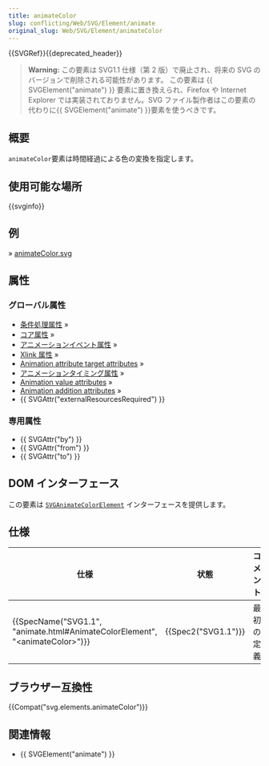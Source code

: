 ```yaml
---
title: animateColor
slug: conflicting/Web/SVG/Element/animate
original_slug: Web/SVG/Element/animateColor
---
```

{{SVGRef}}{{deprecated_header}}

> **Warning:** この要素は SVG1.1 仕様（第 2 版）で廃止され、将来の SVG のバージョンで削除される可能性があります。 この要素は {{ SVGElement("animate") }} 要素に置き換えられ、Firefox や Internet Explorer では実装されておりません。SVG ファイル製作者はこの要素の代わりに{{ SVGElement("animate") }}要素を使うべきです。

## 概要

`animateColor`要素は時間経過による色の変換を指定します。

## 使用可能な場所

{{svginfo}}

## 例

» [animateColor.svg](/files/3264/animateColor.svg)

## 属性

### グローバル属性

- [条件処理属性](/ja/docs/Web/SVG/Attribute#ConditionalProcessing) »
- [コア属性](/ja/docs/Web/SVG/Attribute#Core) »
- [アニメーションイベント属性](/ja/docs/Web/SVG/Attribute#AnimationEvent) »
- [Xlink 属性](/ja/docs/Web/SVG/Attribute#XLink) »
- [Animation attribute target attributes](/ja/docs/Web/SVG/Attribute#AnimationAttributeTarget) »
- [アニメーションタイミング属性](/ja/docs/Web/SVG/Attribute#AnimationTiming) »
- [Animation value attributes](/ja/docs/Web/SVG/Attribute#AnimationValue) »
- [Animation addition attributes](/ja/docs/Web/SVG/Attribute#AnimationAddition) »
- {{ SVGAttr("externalResourcesRequired") }}

### 専用属性

- {{ SVGAttr("by") }}
- {{ SVGAttr("from") }}
- {{ SVGAttr("to") }}

## DOM インターフェース

この要素は [`SVGAnimateColorElement`](/ja/docs/DOM/SVGAnimateColorElement) インターフェースを提供します。

## 仕様

| 仕様                                                                                                         | 状態                     | コメント   |
| ------------------------------------------------------------------------------------------------------------ | ------------------------ | ---------- |
| {{SpecName("SVG1.1", "animate.html#AnimateColorElement", "&lt;animateColor&gt;")}} | {{Spec2("SVG1.1")}} | 最初の定義 |

## ブラウザー互換性

{{Compat("svg.elements.animateColor")}}

## 関連情報

- {{ SVGElement("animate") }}
